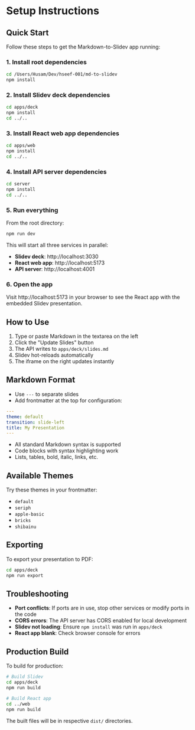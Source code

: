 # Setup Instructions

## Quick Start

Follow these steps to get the Markdown-to-Slidev app running:

### 1. Install root dependencies

```bash
cd /Users/Husam/Dev/hseef-001/md-to-slidev
npm install
```

### 2. Install Slidev deck dependencies

```bash
cd apps/deck
npm install
cd ../..
```

### 3. Install React web app dependencies

```bash
cd apps/web
npm install
cd ../..
```

### 4. Install API server dependencies

```bash
cd server
npm install
cd ../..
```

### 5. Run everything

From the root directory:

```bash
npm run dev
```

This will start all three services in parallel:
- **Slidev deck**: http://localhost:3030
- **React web app**: http://localhost:5173
- **API server**: http://localhost:4001

### 6. Open the app

Visit http://localhost:5173 in your browser to see the React app with the embedded Slidev presentation.

## How to Use

1. Type or paste Markdown in the textarea on the left
2. Click the "Update Slides" button
3. The API writes to `apps/deck/slides.md`
4. Slidev hot-reloads automatically
5. The iframe on the right updates instantly

## Markdown Format

- Use `---` to separate slides
- Add frontmatter at the top for configuration:

```yaml
---
theme: default
transition: slide-left
title: My Presentation
---
```

- All standard Markdown syntax is supported
- Code blocks with syntax highlighting work
- Lists, tables, bold, italic, links, etc.

## Available Themes

Try these themes in your frontmatter:
- `default`
- `seriph`
- `apple-basic`
- `bricks`
- `shibainu`

## Exporting

To export your presentation to PDF:

```bash
cd apps/deck
npm run export
```

## Troubleshooting

- **Port conflicts**: If ports are in use, stop other services or modify ports in the code
- **CORS errors**: The API server has CORS enabled for local development
- **Slidev not loading**: Ensure `npm install` was run in `apps/deck`
- **React app blank**: Check browser console for errors

## Production Build

To build for production:

```bash
# Build Slidev
cd apps/deck
npm run build

# Build React app
cd ../web
npm run build
```

The built files will be in respective `dist/` directories.

